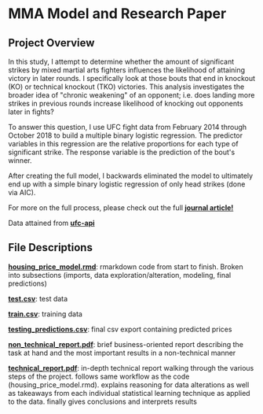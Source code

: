 # MMA Model and Research Paper
## Project Overview

In this study, I attempt to determine whether the amount of significant strikes by mixed martial arts fighters influences the likelihood of attaining victory in later rounds.  I specifically look at those bouts that end in knockout (KO) or technical knockout (TKO) victories.  This analysis investigates the broader idea of "chronic weakening" of an opponent; i.e. does landing more strikes in previous rounds increase likelihood of knocking out opponents later in fights?

To answer this question, I use UFC fight data from February 2014 through October 2018 to build a multiple binary logistic regression.  The predictor variables in this regression are the relative proportions for each type of significant strike.  The response variable is the prediction of the bout's winner.  

After creating the full model, I backwards eliminated the model to ultimately end up with a simple binary logistic regression of only head strikes (done via AIC).

For more on the full process, please check out the full [**journal article!**](journal_article.pdf)

Data attained from [**ufc-api**](https://github.com/valish/ufc-api)

## File Descriptions
[**housing_price_model.rmd**](housing_price_model.Rmd): rmarkdown code from start to finish.  Broken into subsections (imports, data exploration/alteration, modeling, final predictions)

[**test.csv**](test.csv): test data

[**train.csv**](train.csv): training data

[**testing_predictions.csv**](testing_predictions.csv): final csv export containing predicted prices

[**non_technical_report.pdf**](non_technical_report.pdf): brief business-oriented report describing the task at hand and the most important results in a non-technical manner

[**technical_report.pdf**](technical_report.pdf):  in-depth technical report walking through the various steps of the project.  follows same workflow as the code (housing_price_model.rmd).  explains reasoning for data alterations as well as takeaways from each individual statistical learning technique as applied to the data.  finally gives conclusions and interprets results
